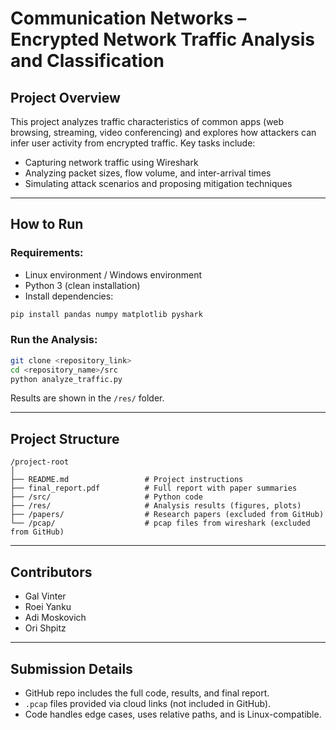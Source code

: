 # Communication Networks – Encrypted Network Traffic Analysis and Classification

## Project Overview
This project analyzes traffic characteristics of common apps (web browsing, streaming, video conferencing) and explores how attackers can infer user activity from encrypted traffic. Key tasks include:
- Capturing network traffic using Wireshark
- Analyzing packet sizes, flow volume, and inter-arrival times
- Simulating attack scenarios and proposing mitigation techniques

---

## How to Run
### Requirements:
- Linux environment / Windows environment
- Python 3 (clean installation)
- Install dependencies:
```bash
pip install pandas numpy matplotlib pyshark
```

### Run the Analysis:
```bash
git clone <repository_link>
cd <repository_name>/src
python analyze_traffic.py
```
Results are shown in the `/res/` folder.

---

## Project Structure
```
/project-root
│
├── README.md                 # Project instructions
├── final_report.pdf          # Full report with paper summaries
├── /src/                     # Python code
├── /res/                     # Analysis results (figures, plots)
├── /papers/                  # Research papers (excluded from GitHub)
└── /pcap/                    # pcap files from wireshark (excluded from GitHub)

```

---


## Contributors
- Gal Vinter
- Roei Yanku
- Adi Moskovich
- Ori Shpitz
---

## Submission Details
- GitHub repo includes the full code, results, and final report.
- `.pcap` files provided via cloud links (not included in GitHub).
- Code handles edge cases, uses relative paths, and is Linux-compatible.


